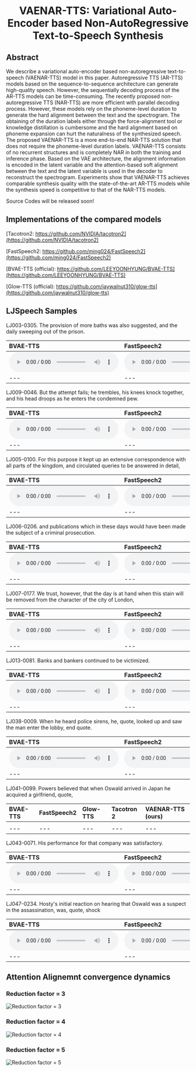 # <center> VAENAR-TTS: Variational Auto-Encoder based Non-AutoRegressive Text-to-Speech Synthesis </center>

## Abstract
We describe a variational auto-encoder based non-autoregressive text-to-speech (VAENAR-TTS) model in this paper. Autoregressive TTS (AR-TTS) models based on the sequence-to-sequence architecture can generate high-quality speech. However, the sequentially decoding process of the AR-TTS models can be time-consuming. The recently proposed non-autoregressive TTS (NAR-TTS) are more efficient with parallel decoding process. However, these models rely on the phoneme-level duration to generate the hard alignment between the text and the spectrogram. The obtaining of the duration labels either through the force-alignment tool or knowledge distillation is cumbersome and the hard alignment based on phoneme expansion can hurt the naturalness of the synthesized speech. The proposed VAENAR-TTS is a more end-to-end NAR-TTS solution that does not require the phoneme-level duration labels. VAENAR-TTS consists of no recurrent structures and is completely NAR in both the training and inference phase. Based on the VAE architecture, the alignment information is encoded in the latent variable and the attention-based soft alignment between the text and the latent variable is used in the decoder to reconstruct the spectrogram. Experiments show that VAENAR-TTS achieves comparable synthesis quality with the state-of-the-art AR-TTS models while the synthesis speed is competitive to that of the NAR-TTS models.

Source Codes will be released soon!  

## Implementations of the compared models

[Tacotron2: https://github.com/NVIDIA/tacotron2](https://github.com/NVIDIA/tacotron2)

[FastSpeech2: https://github.com/ming024/FastSpeech2](https://github.com/ming024/FastSpeech2)

[BVAE-TTS (official): https://github.com/LEEYOONHYUNG/BVAE-TTS](https://github.com/LEEYOONHYUNG/BVAE-TTS)

[Glow-TTS (official): https://github.com/jaywalnut310/glow-tts](https://github.com/jaywalnut310/glow-tts)

## LJSpeech Samples

LJ003-0305. The provision of more baths was also suggested, and the daily sweeping out of the prison.

| **BVAE-TTS** | **FastSpeech2** | **Glow-TTS** | **Tacotron 2** | **VAENAR-TTS (ours)** |
| :--- | :--- | :--- | :--- | :--- |
| <audio src="wavs\4.BVAE-TTS\LJ003-0305.wav" controls preload></audio> | <audio src="wavs\5.FastSpeech2\LJ003-0305.wav" controls preload></audio> | <audio src="wavs\3.Glow-TTS\LJ003-0305.wav" controls preload></audio> | <audio src="wavs\2.Tacotron2\LJ003-0305.wav" controls preload></audio> | <audio src="wavs\6.VAENAR-TTS\LJ003-0305.wav" controls preload></audio> |
| --- | --- | --- | --- | --- |

LJ009-0046. But the attempt fails; he trembles, his knees knock together, and his head droops as he enters the condemned pew.

| **BVAE-TTS** | **FastSpeech2** | **Glow-TTS** | **Tacotron 2** | **VAENAR-TTS (ours)** |
| :--- | :--- | :--- | :--- | :--- |
| <audio src="wavs\4.BVAE-TTS\LJ009-0046.wav" controls preload></audio> | <audio src="wavs\5.FastSpeech2\LJ009-0046.wav" controls preload></audio> | <audio src="wavs\3.Glow-TTS\LJ009-0046.wav" controls preload></audio> | <audio src="wavs\2.Tacotron2\LJ009-0046.wav" controls preload></audio> | <audio src="wavs\6.VAENAR-TTS\LJ009-0046.wav" controls preload></audio> |
| --- | --- | --- | --- | --- |

LJ005-0100. For this purpose it kept up an extensive correspondence with all parts of the kingdom, and circulated queries to be answered in detail,

| **BVAE-TTS** | **FastSpeech2** | **Glow-TTS** | **Tacotron 2** | **VAENAR-TTS (ours)** |
| :--- | :--- | :--- | :--- | :--- |
| <audio src="wavs\4.BVAE-TTS\LJ005-0100.wav" controls preload></audio> | <audio src="wavs\5.FastSpeech2\LJ005-0100.wav" controls preload></audio> | <audio src="wavs\3.Glow-TTS\LJ005-0100.wav" controls preload></audio> | <audio src="wavs\2.Tacotron2\LJ005-0100.wav" controls preload></audio> | <audio src="wavs\6.VAENAR-TTS\LJ005-0100.wav" controls preload></audio> |
| --- | --- | --- | --- | --- |


LJ006-0206. and publications which in these days would have been made the subject of a criminal prosecution.

| **BVAE-TTS** | **FastSpeech2** | **Glow-TTS** | **Tacotron 2** | **VAENAR-TTS (ours)** |
| :--- | :--- | :--- | :--- | :--- |
| <audio src="wavs\4.BVAE-TTS\LJ006-0206.wav" controls preload></audio> | <audio src="wavs\5.FastSpeech2\LJ006-0206.wav" controls preload></audio> | <audio src="wavs\3.Glow-TTS\LJ006-0206.wav" controls preload></audio> | <audio src="wavs\2.Tacotron2\LJ006-0206.wav" controls preload></audio> | <audio src="wavs\6.VAENAR-TTS\LJ006-0206.wav" controls preload></audio> |
| --- | --- | --- | --- | --- |

LJ007-0177. We trust, however, that the day is at hand when this stain will be removed from the character of the city of London,

| **BVAE-TTS** | **FastSpeech2** | **Glow-TTS** | **Tacotron 2** | **VAENAR-TTS (ours)** |
| :--- | :--- | :--- | :--- | :--- |
| <audio src="wavs\4.BVAE-TTS\LJ007-0177.wav" controls preload></audio> | <audio src="wavs\5.FastSpeech2\LJ007-0177.wav" controls preload></audio> | <audio src="wavs\3.Glow-TTS\LJ007-0177.wav" controls preload></audio> | <audio src="wavs\2.Tacotron2\LJ007-0177.wav" controls preload></audio> | <audio src="wavs\6.VAENAR-TTS\LJ007-0177.wav" controls preload></audio> |
| --- | --- | --- | --- | --- |

LJ013-0081. Banks and bankers continued to be victimized.

| **BVAE-TTS** | **FastSpeech2** | **Glow-TTS** | **Tacotron 2** | **VAENAR-TTS (ours)** |
| :--- | :--- | :--- | :--- | :--- |
| <audio src="wavs\4.BVAE-TTS\LJ013-0081.wav" controls preload></audio> | <audio src="wavs\5.FastSpeech2\LJ013-0081.wav" controls preload></audio> | <audio src="wavs\3.Glow-TTS\LJ013-0081.wav" controls preload></audio> | <audio src="wavs\2.Tacotron2\LJ013-0081.wav" controls preload></audio> | <audio src="wavs\6.VAENAR-TTS\LJ013-0081.wav" controls preload></audio> |
| --- | --- | --- | --- | --- |


LJ038-0009. When he heard police sirens, he, quote, looked up and saw the man enter the lobby, end quote.

| **BVAE-TTS** | **FastSpeech2** | **Glow-TTS** | **Tacotron 2** | **VAENAR-TTS (ours)** |
| :--- | :--- | :--- | :--- | :--- |
| <audio src="wavs\4.BVAE-TTS\LJ038-0009.wav" controls preload></audio> | <audio src="wavs\5.FastSpeech2\LJ038-0009.wav" controls preload></audio> | <audio src="wavs\3.Glow-TTS\LJ038-0009.wav" controls preload></audio> | <audio src="wavs\2.Tacotron2\LJ038-0009.wav" controls preload></audio> | <audio src="wavs\6.VAENAR-TTS\LJ038-0009.wav" controls preload></audio> |
| --- | --- | --- | --- | --- |

LJ041-0099. Powers believed that when Oswald arrived in Japan he acquired a girlfriend, quote,

| **BVAE-TTS** | **FastSpeech2** | **Glow-TTS** | **Tacotron 2** | **VAENAR-TTS (ours)** |
| :--- | :--- | :--- | :--- | :--- |
| <audio src="wavs\4.BVAE-TTS\LJ041-0099.wav" preload></audio> | <audio src="wavs\5.FastSpeech2\LJ041-0099.wav" preload></audio> | <audio src="wavs\3.Glow-TTS\LJ041-0099.wav" preload></audio> | <audio src="wavs\2.Tacotron2\LJ041-0099.wav" preload></audio> | <audio src="wavs\6.VAENAR-TTS\LJ041-0099.wav" preload></audio> |
| --- | --- | --- | --- | --- |

LJ043-0071. His performance for that company was satisfactory.

| **BVAE-TTS** | **FastSpeech2** | **Glow-TTS** | **Tacotron 2** | **VAENAR-TTS (ours)** |
| :--- | :--- | :--- | :--- | :--- |
| <audio src="wavs\4.BVAE-TTS\LJ043-0071.wav" controls preload></audio> | <audio src="wavs\5.FastSpeech2\LJ043-0071.wav" controls preload></audio> | <audio src="wavs\3.Glow-TTS\LJ043-0071.wav" controls preload></audio> | <audio src="wavs\2.Tacotron2\LJ043-0071.wav" controls preload></audio> | <audio src="wavs\6.VAENAR-TTS\LJ043-0071.wav" controls preload></audio> |
| --- | --- | --- | --- | --- |

LJ047-0234. Hosty's initial reaction on hearing that Oswald was a suspect in the assassination, was, quote, shock

| **BVAE-TTS** | **FastSpeech2** | **Glow-TTS** | **Tacotron 2** | **VAENAR-TTS (ours)** |
| :--- | :--- | :--- | :--- | :--- |
| <audio src="wavs\4.BVAE-TTS\LJ047-0234.wav" controls preload></audio> | <audio src="wavs\5.FastSpeech2\LJ047-0234.wav" controls preload></audio> | <audio src="wavs\3.Glow-TTS\LJ047-0234.wav" controls preload></audio> | <audio src="wavs\2.Tacotron2\LJ047-0234.wav" controls preload></audio> | <audio src="wavs\6.VAENAR-TTS\LJ047-0234.wav" controls preload></audio> |
| --- | --- | --- | --- | --- |

## Attention Alignemnt convergence dynamics

### Reduction factor = 3
![Reduction factor = 3](./images/R3.gif)

### Reduction factor = 4
![Reduction factor = 4](./images/R4.gif)

### Reduction factor = 5
![Reduction factor = 5](./images/R5.gif)
